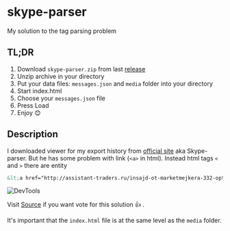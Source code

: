 # skype-parser
My solution to the tag parsing problem

## TL;DR
1. Download `skype-parser.zip` from last [release](https://github.com/ArtemVeremienko/skype-parser/releases)
2. Unzip archive in your directory
3. Put your data files: `messages.json` and `media` folder into your directory
4. Start index.html
5. Choose your `messages.json` file
6. Press Load
7. Enjoy 😊

## Description
I downloaded viewer for my export history from [official site](https://support.skype.com/en/faq/FA34894/how-do-i-export-my-skype-files-and-chat-history) aka Skype-parser.
But he has some problem with link (`<a>` in html). Instead html tags `<` and `>` there are entity
  
```html
&lt;a href="http://assistant-traders.ru/insajd-ot-marketmejkera-332-optsionnye-urovni-cme-group-na-03-05-2019/"&gt;http://assistant-traders.ru/insajd-ot-marketmejkera-332-optsionnye-urovni-cme-group-na-03-05-2019/&lt;/a&gt;
```
  
![DevTools](https://image.prntscr.com/image/WRK-u-_-Qkqs3kTwt9g0qw.png)

Visit [Source](https://skype.uservoice.com/forums/914527-welcome-to-skype-ideas/suggestions/37590583-skype-parser-issue-viewer-for-export-history) if you want vote for this solution :+1: .


It's important that the `index.html` file is at the same level as the `media` folder.
